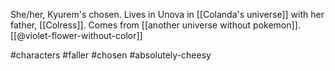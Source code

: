 She/her, Kyurem's chosen. Lives in Unova in [[Colanda's universe]] with her father, [[Colress]]. Comes from [[another universe without pokemon]]. [[@violet-flower-without-color]]

#characters #faller #chosen #absolutely-cheesy 